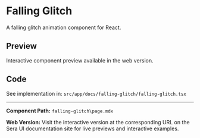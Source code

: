 # Falling Glitch
A falling glitch animation component for React.

## Preview

Interactive component preview available in the web version.

## Code

See implementation in: `src/app/docs/falling-glitch/falling-glitch.tsx`

---

**Component Path:** `falling-glitch\page.mdx`

**Web Version:** Visit the interactive version at the corresponding URL on the Sera UI documentation site for live previews and interactive examples.
